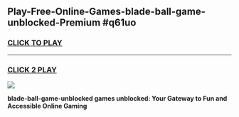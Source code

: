 
## Play-Free-Online-Games-blade-ball-game-unblocked-Premium #q61uo
<h3>
<a href="https://premium.freeplayer.one?title=blade-ball-game-unblocked&ref=8M">CLICK TO PLAY</a></h3>
<hr>

<h3>
<a href="https://premium.freeplayer.one?title=blade-ball-game-unblocked&ref=8M">CLICK 2 PLAY</a>
  
</h3>

<a href="https://premium.freeplayer.one?title=blade-ball-game-unblocked&ref=8M"><img src="https://clearcache.store/games.png"></a>


**blade-ball-game-unblocked games unblocked: Your Gateway to Fun and Accessible Online Gaming**
